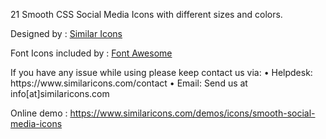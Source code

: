 
<p>21 Smooth CSS Social Media Icons with different sizes and colors.</p>

<p>Designed by : <a href="https://www.similaricons.com">Similar Icons</a></p>

<p>Font Icons included by : <a href="http://fontawesome.io/">Font Awesome</a></p>

<p>If you have any issue while using please keep contact us via: • Helpdesk: https://www.similaricons.com/contact • Email: Send us at info[at]similaricons.com</p>

<p>Online demo : <a href="https://www.similaricons.com/demos/icons/smooth-social-media-icons">https://www.similaricons.com/demos/icons/smooth-social-media-icons</a>
